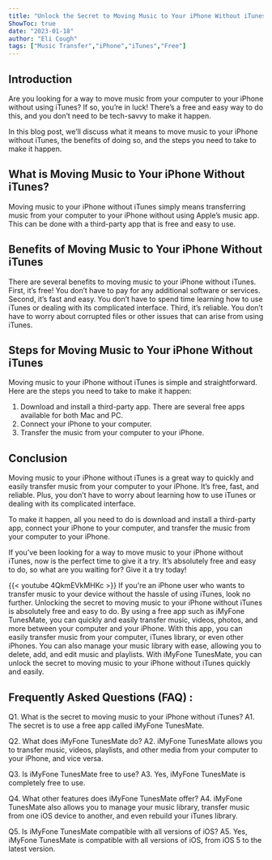 ```yaml
---
title: "Unlock the Secret to Moving Music to Your iPhone Without iTunes - and It's Absolutely Free!"
ShowToc: true 
date: "2023-01-18"
author: "Eli Cough" 
tags: ["Music Transfer","iPhone","iTunes","Free"]
---
```

## Introduction
Are you looking for a way to move music from your computer to your iPhone without using iTunes? If so, you’re in luck! There’s a free and easy way to do this, and you don’t need to be tech-savvy to make it happen. 

In this blog post, we’ll discuss what it means to move music to your iPhone without iTunes, the benefits of doing so, and the steps you need to take to make it happen. 

## What is Moving Music to Your iPhone Without iTunes?
Moving music to your iPhone without iTunes simply means transferring music from your computer to your iPhone without using Apple’s music app. This can be done with a third-party app that is free and easy to use. 

## Benefits of Moving Music to Your iPhone Without iTunes
There are several benefits to moving music to your iPhone without iTunes. First, it’s free! You don’t have to pay for any additional software or services. Second, it’s fast and easy. You don’t have to spend time learning how to use iTunes or dealing with its complicated interface. Third, it’s reliable. You don’t have to worry about corrupted files or other issues that can arise from using iTunes. 

## Steps for Moving Music to Your iPhone Without iTunes
Moving music to your iPhone without iTunes is simple and straightforward. Here are the steps you need to take to make it happen: 

1. Download and install a third-party app. There are several free apps available for both Mac and PC. 
2. Connect your iPhone to your computer. 
3. Transfer the music from your computer to your iPhone. 

## Conclusion
Moving music to your iPhone without iTunes is a great way to quickly and easily transfer music from your computer to your iPhone. It’s free, fast, and reliable. Plus, you don’t have to worry about learning how to use iTunes or dealing with its complicated interface. 

To make it happen, all you need to do is download and install a third-party app, connect your iPhone to your computer, and transfer the music from your computer to your iPhone. 

If you’ve been looking for a way to move music to your iPhone without iTunes, now is the perfect time to give it a try. It’s absolutely free and easy to do, so what are you waiting for? Give it a try today!

{{< youtube 4QkmEVkMHKc >}} 
If you're an iPhone user who wants to transfer music to your device without the hassle of using iTunes, look no further. Unlocking the secret to moving music to your iPhone without iTunes is absolutely free and easy to do. By using a free app such as iMyFone TunesMate, you can quickly and easily transfer music, videos, photos, and more between your computer and your iPhone. With this app, you can easily transfer music from your computer, iTunes library, or even other iPhones. You can also manage your music library with ease, allowing you to delete, add, and edit music and playlists. With iMyFone TunesMate, you can unlock the secret to moving music to your iPhone without iTunes quickly and easily.

## Frequently Asked Questions (FAQ) :
Q1. What is the secret to moving music to your iPhone without iTunes?
A1. The secret is to use a free app called iMyFone TunesMate.

Q2. What does iMyFone TunesMate do?
A2. iMyFone TunesMate allows you to transfer music, videos, playlists, and other media from your computer to your iPhone, and vice versa.

Q3. Is iMyFone TunesMate free to use?
A3. Yes, iMyFone TunesMate is completely free to use.

Q4. What other features does iMyFone TunesMate offer?
A4. iMyFone TunesMate also allows you to manage your music library, transfer music from one iOS device to another, and even rebuild your iTunes library.

Q5. Is iMyFone TunesMate compatible with all versions of iOS?
A5. Yes, iMyFone TunesMate is compatible with all versions of iOS, from iOS 5 to the latest version.


